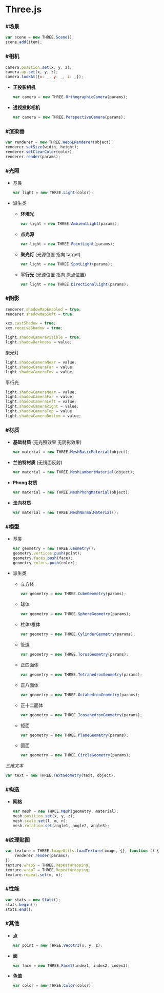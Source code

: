 # Three.js #

### #场景 ###

```javascript
var scene = new THREE.Scene();
scene.add(item);
```

### #相机 ###

```javascript
camera.position.set(x, y, z);
camera.up.set(x, y, z);
camera.lookAt({x: _, y: _, z: _});
```

+ __正投影相机__

    ```javascript
    var camera = new THREE.OrthographicCamera(params);
    ```
+ __透视投影相机__

    ```javascript
    var camera = new THREE.PerspectiveCamera(params);
    ```

### #渲染器 ###

```javascript
var renderer = new THREE.WebGLRenderer(object);
renderer.setSize(width, height);
renderer.setClearColor(color);
renderer.render(params);
```

### #光照 ###
+ 基类

    ```javascript
    var light = new THREE.Light(color);
    ```
+ 派生类
    + __环境光__
    
        ```javascript
        var light = new THREE.AmbientLight(params);
        ```
    + __点光源__
    
        ```javascript
        var light = new THREE.PointLight(params);
        ```
    + __聚光灯__ (光源位置 指向 target)
        
        ```javascript
        var light = new THREE.SpotLight(params);
        ```
    + __平行光__ (光源位置 指向 原点位置)
    
        ```javascript
        var light = new THREE.DirectionalLight(params);
        ```

### #阴影 ###

```javascript
renderer.shadowMapEnabled = true;
renderer.shadowMapSoft = true;
```
```javascript
xxx.castShadow = true;
xxx.receiveShadow = true;
```
```javascript
light.shadowCameraVisible = true;
light.shadowDarkness = value;
```

聚光灯
```javascript
light.shadowCameraNear = value;
light.shadowCameraFar = value;
light.shadowCameraFov = value;
```

平行光
```javascript
light.shadowCameraNear = value;
light.shadowCameraFar = value;
light.shadowCameraLeft = value;
light.shadowCameraRight = value;
light.shadowCameraTop = value;
light.shadowCameraBottom = value;
```

### #材质 ###
+ __基础材质__ (无光照效果 无阴影效果)

    ```javascript
    var material = new THREE.MeshBasicMaterial(object);
    ```
+ __兰伯特材质__ (无镜面反射)

    ```javascript
    var material = new THREE.MeshLambertMaterial(object);
    ```
+ __Phong 材质__

    ```javascript
    var material = new THREE.MeshPhongMaterial(object);
    ```
+ __法向材质__

    ```javascript
    var material = new THREE.MeshNormalMaterial();
    ```

### #模型 ###
+ 基类

    ```javascript
    var geometry = new THREE.Geometry();
    geometry.vertices.push(point);
    geometry.faces.push(face);
    geometry.colors.push(color);
    ```
+ 派生类
    + 立方体
    
        ```javascript
        var geometry = new THREE.CubeGeometry(params);
        ```
    + 球体
    
        ```javascript
        var geometry = new THREE.SphereGeometry(params);
        ```
    + 柱体/椎体
        
        ```javascript
        var geometry = new THREE.CylinderGeometry(params);
        ```
    + 管道
    
        ```javascript
        var geometry = new THREE.TorusGeometry(params);
        ```
    + 正四面体
    
        ```javascript
        var geometry = new THREE.TetrahedronGeometry(params);
        ```
    + 正八面体
    
        ```javascript
        var geometry = new THREE.OctahedronGeometry(params);
        ```
    + 正十二面体
        
        ```javascript
        var geometry = new THREE.IcosahedronGeometry(params);
        ```
    + 矩面
    
        ```javascript
        var geometry = new THREE.PlaneGeometry(params);
        ```
    + 圆面
    
        ```javascript
        var geometry = new THREE.CircleGeometry(params);
        ```
    
_三维文本_
```javascript
var text = new THREE.TextGeometry(text, object);
```

### #构造 ###
+ __网格__

    ```javascript
    var mesh = new THREE.Mesh(geometry, material);
    mesh.position.set(x, y, z);
    mesh.scale.set(l, m, n);
    mesh.rotation.set(angle1, angle2, angle3);
    ```

### #纹理贴图 ###

```javascript
var texture = THREE.ImageUtils.loadTexture(image, {}, function () {
    renderer.render(params);
});
texture.wrapS = THREE.RepeatWrapping;
texture.wrapT = THREE.RepeatWrapping;
texture.repeat.set(m, n);
```

### #性能 ###

```javascript
var stats = new Stats();
stats.begin();
stats.end();
```

### #其他 ###
+ __点__

    ```javascript
    var point = new THREE.Vecotr3(x, y, z);
    ```
+ __面__

    ```javascript
    var face = new THREE.Face3(index1, index2, index3);
    ```
+ __色值__

    ```javascript
    var color = new THREE.Color(color);
    ```